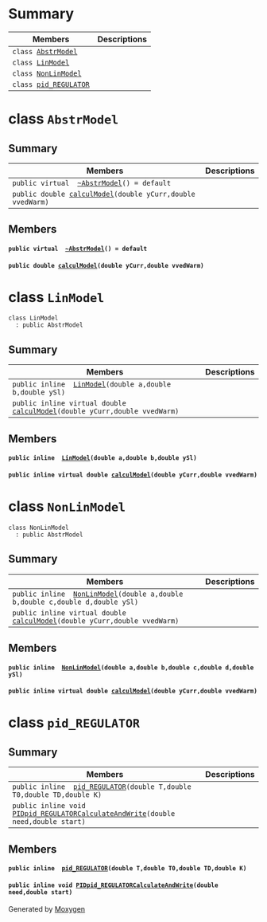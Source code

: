 # Summary

 Members                        | Descriptions                                
--------------------------------|---------------------------------------------
`class `[`AbstrModel`](#class_abstr_model) | 
`class `[`LinModel`](#class_lin_model) | 
`class `[`NonLinModel`](#class_non_lin_model) | 
`class `[`pid_REGULATOR`](#classpid___r_e_g_u_l_a_t_o_r) | 

# class `AbstrModel` 

## Summary

 Members                        | Descriptions                                
--------------------------------|---------------------------------------------
`public virtual  `[`~AbstrModel`](#class_abstr_model_1acbf1050599d1b5f15c86f03dd4995b7c)`() = default` | 
`public double `[`calculModel`](#class_abstr_model_1a90fee01dd15b28bbf99521ead5e8382e)`(double yCurr,double vvedWarm)` | 

## Members

#### `public virtual  `[`~AbstrModel`](#class_abstr_model_1acbf1050599d1b5f15c86f03dd4995b7c)`() = default` 

#### `public double `[`calculModel`](#class_abstr_model_1a90fee01dd15b28bbf99521ead5e8382e)`(double yCurr,double vvedWarm)` 

# class `LinModel` 

```
class LinModel
  : public AbstrModel
```  

## Summary

 Members                        | Descriptions                                
--------------------------------|---------------------------------------------
`public inline  `[`LinModel`](#class_lin_model_1a644fb50de070af28a80c21e68bb6a8b6)`(double a,double b,double ySl)` | 
`public inline virtual double `[`calculModel`](#class_lin_model_1a3c6e47f8f2e816b7ab8c8c7d7dad7d3a)`(double yCurr,double vvedWarm)` | 

## Members

#### `public inline  `[`LinModel`](#class_lin_model_1a644fb50de070af28a80c21e68bb6a8b6)`(double a,double b,double ySl)` 

#### `public inline virtual double `[`calculModel`](#class_lin_model_1a3c6e47f8f2e816b7ab8c8c7d7dad7d3a)`(double yCurr,double vvedWarm)` 

# class `NonLinModel` 

```
class NonLinModel
  : public AbstrModel
```  

## Summary

 Members                        | Descriptions                                
--------------------------------|---------------------------------------------
`public inline  `[`NonLinModel`](#class_non_lin_model_1a2f101f659d45934fc2e13648c35d5a8d)`(double a,double b,double c,double d,double ySl)` | 
`public inline virtual double `[`calculModel`](#class_non_lin_model_1ad36275626420947d2e03c376dad0253c)`(double yCurr,double vvedWarm)` | 

## Members

#### `public inline  `[`NonLinModel`](#class_non_lin_model_1a2f101f659d45934fc2e13648c35d5a8d)`(double a,double b,double c,double d,double ySl)` 

#### `public inline virtual double `[`calculModel`](#class_non_lin_model_1ad36275626420947d2e03c376dad0253c)`(double yCurr,double vvedWarm)` 

# class `pid_REGULATOR` 

## Summary

 Members                        | Descriptions                                
--------------------------------|---------------------------------------------
`public inline  `[`pid_REGULATOR`](#classpid___r_e_g_u_l_a_t_o_r_1a153711b93b2de8b8a2905241ff2a9428)`(double T,double T0,double TD,double K)` | 
`public inline void `[`PIDpid_REGULATORCalculateAndWrite`](#classpid___r_e_g_u_l_a_t_o_r_1a7d148e86329d039d79cf401002c992b4)`(double need,double start)` | 

## Members

#### `public inline  `[`pid_REGULATOR`](#classpid___r_e_g_u_l_a_t_o_r_1a153711b93b2de8b8a2905241ff2a9428)`(double T,double T0,double TD,double K)` 

#### `public inline void `[`PIDpid_REGULATORCalculateAndWrite`](#classpid___r_e_g_u_l_a_t_o_r_1a7d148e86329d039d79cf401002c992b4)`(double need,double start)` 

Generated by [Moxygen](https://sourcey.com/moxygen)